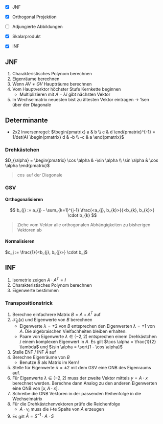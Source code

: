 - [x] JNF
- [x] Orthogonal Projektion
- [ ] Adjungierte Abbildungen
- [x] Skalarprodukt
- [x] INF


## JNF
1. Charakteristisches Polynom berechnen
2. Eigenräume berechnen
3. Wenn $AV \neq GV$ Haupträume berechnen
4. Vom Hauptverktor höchster Stufe Kernkette beginnen
	- Multiplizieren mit $A - \lambda I$ gibt nächsten Vektor
5. In Wechselmatrix neuesten bist zu ältesten Vektor eintragen -> 1sen über der Diagonale

## Determinante
- 2x2 Inversenregel: $\begin{pmatrix} a & b \\ c & d \end{pmatrix}^{-1} = 1/det(A) \begin{pmatrix} d & -b \\ -c & a \end{pmatrix}$

### Drehkästchen
$D_{\alpha} = \begin{pmatrix} \cos \alpha & -\sin \alpha \\ \sin \alpha & \cos \alpha \end{pmatrix}$
> $\cos$ auf der Diagonale

### GSV
#### Orthogonalisieren
$$
b_{j} := a_{j} - \sum_{k=1}^{j-1} \frac{<a_{j}, b_{k}>}{<b_{k}, b_{k}>} \cdot b_{k}
$$
> Ziehe vom Vektor alle orthogonalen Abhängigkeiten zu bisherigen Vektoren ab

#### Normalisieren
$c_j := \frac{1}{<b_{j}, b_{j}>} \cdot b_j$

## INF
1. Isometrie zeigen $A \cdot A^T = I$
2. Charakteristisches Polynom berechnen
3. Eigenwerte bestimmen

### Transpositionstrick
1. Berechne einfachrere Matrix $B = A + A^T$ auf
2. $\mathcal{X}_B(x)$ und Eigenwerte von $B$ berechnen
	- Eigenwerte $\lambda = \pm 2$ von $B$ entsprechen den Eigenwerten $\lambda = \pm 1$ von $A$. Die algebraischen Vielfachheiten bleiben erhalten.
	- Paare von Eigenwerte $\lambda \in (-2,2)$ entsprechen einem Drehkästchen / einem komplexen Eigenwert in $A$. Es gilt $\cos \alpha = \frac{1}{2} \lambda$ und $\sin \alpha = \sqrt{1 - \cos \alpha}$
3. Stelle ENF / INF $\widetilde{A}$ auf
4. Berechne Eigenräume von $B$
	- Benutze $B$ als Matrix im Kern!
5. Stelle für Eigenwerte $\lambda = \pm 2$ mit dem GSV eine ONB des Eigenraums auf.
6. Für Eigenwerte $\lambda \in (-2,2)$ muss der zweite Vektor mittels $y = A \cdot x$ berechnet werden. Berechne dann Analog zu den anderen Eigenwerten eine ONB von $[x,A \cdot x]$.
7. Schreibe die ONB Vektoren in der passenden Reihenfolge in die Wechselmatrix
8. Für die Drehkästchenvektoren prüfe die Reichenfolge
	- $A \cdot v_i$ muss die $i$-te Spalte von $A$ erzeugen
9. Es gilt $\widetilde{A} = S^{-1} \cdot A \cdot S$